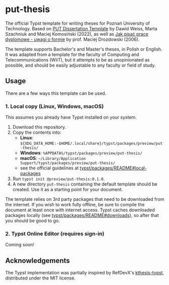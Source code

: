 # put-thesis

The official Typst template for writing theses for Poznań University of
Technology. Based on
[PUT Dissertation Template](https://www.overleaf.com/latex/templates/put-dissertation-template/dpqxdndmgkpg)
by Dawid Weiss, Marta Szachniuk and Maciej Komosiński (2022), as well as
[Jak pisać prace dyplomowe - uwagi o formie](http://www.cs.put.poznan.pl/mdrozdowski/dyd/txt/jak_mgr.html)
by prof. Maciej Drozdowski (2006).

The template supports Bachelor's and Master's theses, in Polish or English. It
was adapted from a template for the faculty of Computing and Telecommunications
(WIiT), but it attempts to be as unopinionated as possible, and should be easily
adjustable to any faculty or field of study.

## Usage
There are a few ways this template can be used.

### 1. Local copy (Linux, Windows, macOS)
This assumes you already have Typst installed on your system.

1. Download this repository.
2. Copy the contents into:
    - **Linux**: `${XDG_DATA_HOME:-$HOME/.local/share}/typst/packages/preview/put-thesis/`
    - **Windows**: `%APPDATA%/typst/packages/preview/put-thesis/`
    - **macOS**: `~/Library/Application Support/typst/packages/preview/put-thesis/`
    - see the official guidelines at [typst/packages/README#local-packages](https://github.com/typst/packages?tab=readme-ov-file#local-packages)
3. Run `typst init @preview/put-thesis:0.1.0`.
4. A new directory `put-thesis` containing the default template should be
   created. Use it as a starting point for your document.

The template relies on 3rd party packages that need to be downloaded from the
internet. If you wish to work fully offline, be sure to compile the document at
least once with internet access. Typst caches downloaded packages locally (see
[typst/packages/README#downloads](https://github.com/typst/packages?tab=readme-ov-file#downloads)),
so after that you should be good to go.

### 2. Typst Online Editor (requires sign-in)
Coming soon!

## Acknowledgements
The Typst implementation was partially inspired by RefDevX's
[kthesis-typst](https://github.com/RafDevX/kthesis-typst), distributed under
the MIT license.
